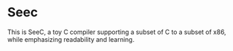 # Seec
This is SeeC, a toy C compiler supporting a subset of C to a subset of x86, while emphasizing readability and learning. 
